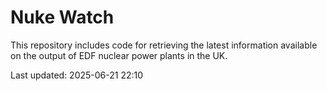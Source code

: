 # Nuke Watch

This repository includes code for retrieving the latest information available on the output of EDF nuclear power plants in the UK.

Last updated: 2025-06-21 22:10